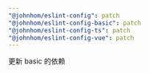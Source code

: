 ```yaml
---
"@johnhom/eslint-config": patch
"@johnhom/eslint-config-basic": patch
"@johnhom/eslint-config-ts": patch
"@johnhom/eslint-config-vue": patch
---
```


更新 basic 的依赖
